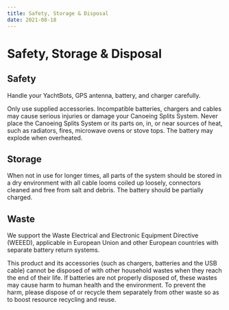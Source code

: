 ```yaml
---
title: Safety, Storage & Disposal
date: 2021-08-18
---
```


# Safety, Storage & Disposal

## Safety

Handle your YachtBots, GPS antenna, battery, and charger carefully.

Only use supplied accessories. Incompatible batteries, chargers and cables may cause serious injuries or damage your Canoeing Splits System. Never place the Canoeing Splits System or its parts on, in, or near sources of heat, such as radiators, fires, microwave ovens or stove tops. The battery may explode when overheated.

## Storage

When not in use for longer times, all parts of the system should be stored in a dry environment with all cable looms coiled up loosely, connectors cleaned and free from salt and debris. The battery should be partially charged.

## Waste

We support the Waste Electrical and Electronic Equipment Directive (WEEED), applicable in European Union and other European countries with separate battery return systems.

This product and its accessories (such as chargers, batteries and the USB cable) cannot be disposed of with other household wastes when they reach the end of their life. If batteries are not properly disposed of, these wastes may cause harm to human health and the environment. To prevent the harm, please dispose of or recycle them separately from other waste so as to boost resource recycling and reuse.
